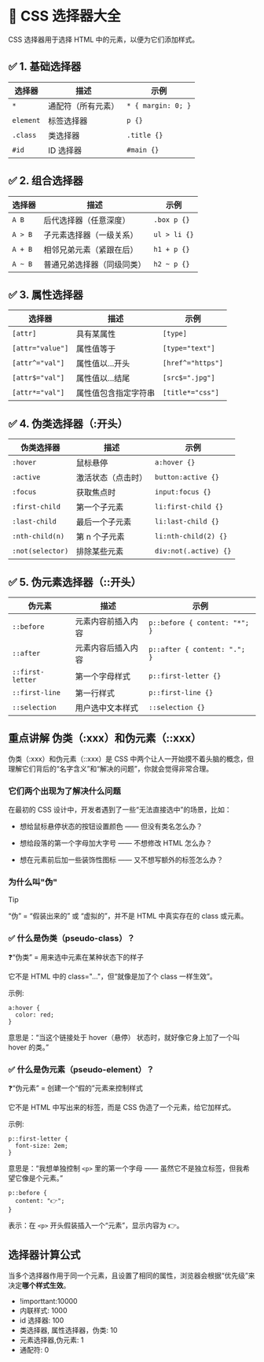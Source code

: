 
# 🎯 CSS 选择器大全

CSS 选择器用于选择 HTML 中的元素，以便为它们添加样式。



## ✅ 1. 基础选择器

| 选择器          | 描述                 | 示例              |
|-----------------|----------------------|-------------------|
| `*`             | 通配符（所有元素）   | `* { margin: 0; }` |
| `element`       | 标签选择器           | `p {}`             |
| `.class`        | 类选择器             | `.title {}`        |
| `#id`           | ID 选择器            | `#main {}`         |



## ✅ 2. 组合选择器

| 选择器           | 描述                        | 示例                       |
|------------------|-----------------------------|----------------------------|
| `A B`            | 后代选择器（任意深度）       | `.box p {}`                |
| `A > B`          | 子元素选择器（一级关系）     | `ul > li {}`               |
| `A + B`          | 相邻兄弟元素（紧跟在后）     | `h1 + p {}`                |
| `A ~ B`          | 普通兄弟选择器（同级同类）   | `h2 ~ p {}`                |



## ✅ 3. 属性选择器

| 选择器                | 描述                        | 示例                         |
|-----------------------|-----------------------------|------------------------------|
| `[attr]`              | 具有某属性                  | `[type]`                     |
| `[attr="value"]`      | 属性值等于                  | `[type="text"]`              |
| `[attr^="val"]`       | 属性值以...开头             | `[href^="https"]`            |
| `[attr$="val"]`       | 属性值以...结尾             | `[src$=".jpg"]`              |
| `[attr*="val"]`       | 属性值包含指定字符串         | `[title*="css"]`             |



## ✅ 4. 伪类选择器（:开头）

| 伪类选择器           | 描述                            | 示例                    |
|----------------------|----------------------------------|-------------------------|
| `:hover`             | 鼠标悬停                        | `a:hover {}`           |
| `:active`            | 激活状态（点击时）              | `button:active {}`     |
| `:focus`             | 获取焦点时                      | `input:focus {}`       |
| `:first-child`       | 第一个子元素                    | `li:first-child {}`    |
| `:last-child`        | 最后一个子元素                  | `li:last-child {}`     |
| `:nth-child(n)`      | 第 n 个子元素                   | `li:nth-child(2) {}`   |
| `:not(selector)`     | 排除某些元素                    | `div:not(.active) {}`  |



## ✅ 5. 伪元素选择器（::开头）

| 伪元素               | 描述                        | 示例                       |
|----------------------|-----------------------------|----------------------------|
| `::before`           | 元素内容前插入内容          | `p::before { content: "*"; }` |
| `::after`            | 元素内容后插入内容          | `p::after { content: "."; }`  |
| `::first-letter`     | 第一个字母样式              | `p::first-letter {}`      |
| `::first-line`       | 第一行样式                  | `p::first-line {}`        |
| `::selection`        | 用户选中文本样式            | `::selection {}`          |


## 重点讲解 伪类（:xxx）和伪元素（::xxx）
伪类（:xxx）和伪元素（::xxx）是 CSS 中两个让人一开始摸不着头脑的概念，但理解它们背后的“名字含义”和“解决的问题”，你就会觉得非常合理。

### 它们两个出现为了解决什么问题
在最初的 CSS 设计中，开发者遇到了一些“无法直接选中”的场景，比如：
- 想给鼠标悬停状态的按钮设置颜色 —— 但没有类名怎么办？

- 想给段落的第一个字母加大字号 —— 不想修改 HTML 怎么办？

- 想在元素前后加一些装饰性图标 —— 又不想写额外的标签怎么办？

### 为什么叫"伪"
>[!tip]
>“伪” = “假装出来的” 或 “虚拟的”，并不是 HTML 中真实存在的 class 或元素。


### ✅ 什么是伪类（pseudo-class）？
❓“伪类” = 用来选中元素在某种状态下的样子

它不是 HTML 中的 class="..."，但“就像是加了个 class 一样生效”。

示例:
```
a:hover {
  color: red;
}
```
意思是：“当这个链接处于 hover（悬停） 状态时，就好像它身上加了一个叫 hover 的类。”

### ✅ 什么是伪元素（pseudo-element）？
❓“伪元素” = 创建一个“假的”元素来控制样式

它不是 HTML 中写出来的标签，而是 CSS 伪造了一个元素，给它加样式。

示例:
```
p::first-letter {
  font-size: 2em;
}
```
意思是：“我想单独控制 ```<p>``` 里的第一个字母 —— 虽然它不是独立标签，但我希望它像是个元素。”
```
p::before {
  content: "👉";
}
```
表示：在 ```<p>``` 开头假装插入一个“元素”，显示内容为 👉。


## 选择器计算公式
当多个选择器作用于同一个元素，且设置了相同的属性，浏览器会根据“优先级”来决定**哪个样式生效**。

- !importtant:10000
- 内联样式: 1000
- id 选择器: 100
- 类选择器, 属性选择器，伪类: 10
- 元素选择器,伪元素: 1
- 通配符: 0
